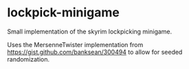 # lockpick-minigame

Small implementation of the skyrim lockpicking minigame.

Uses the MersenneTwister implementation from https://gist.github.com/banksean/300494 to allow for seeded randomization.
